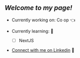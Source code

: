 ## *Welcome to my page!*

- Currently working on: Co op 👈
  
- Currently learning:  💎
  - [ ] NextJS

- [Connect with me on Linkedin](https://www.linkedin.com/in/kevin-lan-/) 🥂
